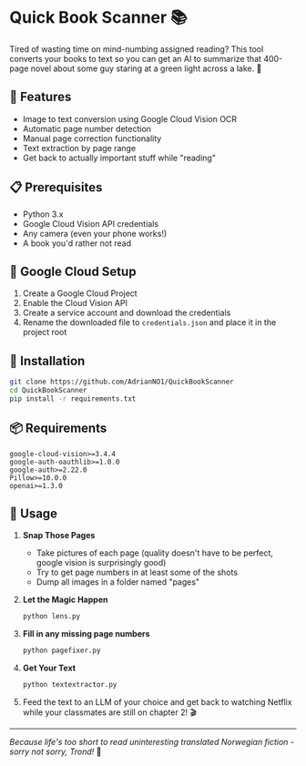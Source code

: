 # Quick Book Scanner 📚

Tired of wasting time on mind-numbing assigned reading? This tool converts your books to text so you can get an AI to summarize that 400-page novel about some guy staring at a green light across a lake. 🚀

## 🌟 Features

- Image to text conversion using Google Cloud Vision OCR
- Automatic page number detection
- Manual page correction functionality
- Text extraction by page range
- Get back to actually important stuff while "reading"

## 📋 Prerequisites

- Python 3.x
- Google Cloud Vision API credentials
- Any camera (even your phone works!)
- A book you'd rather not read

## 🔑 Google Cloud Setup

1. Create a Google Cloud Project
2. Enable the Cloud Vision API
3. Create a service account and download the credentials
4. Rename the downloaded file to `credentials.json` and place it in the project root

## 🚀 Installation

```bash
git clone https://github.com/AdrianNO1/QuickBookScanner
cd QuickBookScanner
pip install -r requirements.txt
```

## 📦 Requirements

```
google-cloud-vision>=3.4.4
google-auth-oauthlib>=1.0.0
google-auth>=2.22.0
Pillow>=10.0.0
openai>=1.3.0
```

## 📖 Usage

1. **Snap Those Pages**
   - Take pictures of each page (quality doesn't have to be perfect, google vision is surprisingly good)
   - Try to get page numbers in at least some of the shots
   - Dump all images in a folder named "pages"

2. **Let the Magic Happen**
   ```bash
   python lens.py
   ```

3. **Fill in any missing page numbers**
   ```bash
   python pagefixer.py
   ```

4. **Get Your Text**
   ```bash
   python textextractor.py
   ```

5. Feed the text to an LLM of your choice and get back to watching Netflix while your classmates are still on chapter 2! 🎬

---
*Because life's too short to read uninteresting translated Norwegian fiction - sorry not sorry, Trond!* 🤘

